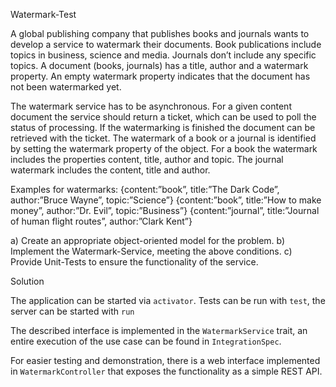 Watermark-Test

A global publishing company that publishes books and journals wants to develop a service to watermark their documents.
Book publications include topics in business, science and media. Journals don’t include any specific topics.
A document (books, journals) has a title, author and a watermark property.
An empty watermark property indicates that the document has not been watermarked yet.

The watermark service has to be asynchronous. For a given content document the service should return a ticket,
which can be used to poll the status of processing. If the watermarking is finished the document can be retrieved with the ticket.
The watermark of a book or a journal is identified by setting the watermark property of the object.
For a book the watermark includes the properties content, title, author and topic. The journal watermark includes the content, title and author.

Examples for watermarks:
{content:”book”, title:”The Dark Code”, author:”Bruce Wayne”, topic:”Science”}
{content:”book”, title:”How to make money”, author:”Dr. Evil”, topic:”Business”}
{content:”journal”, title:”Journal of human flight routes”, author:”Clark Kent”}


a) Create an appropriate object-oriented model for the problem.
b) Implement the Watermark-Service, meeting the above conditions.
c) Provide Unit-Tests to ensure the functionality of the service.

Solution

The application can be started via `activator`. Tests can be run with `test`, the server can be started with `run`

The described interface is implemented in the `WatermarkService` trait, an entire execution of the use case can be found in `IntegrationSpec`.

For easier testing and demonstration, there is a web interface implemented in `WatermarkController` that exposes the functionality as a simple REST API.

